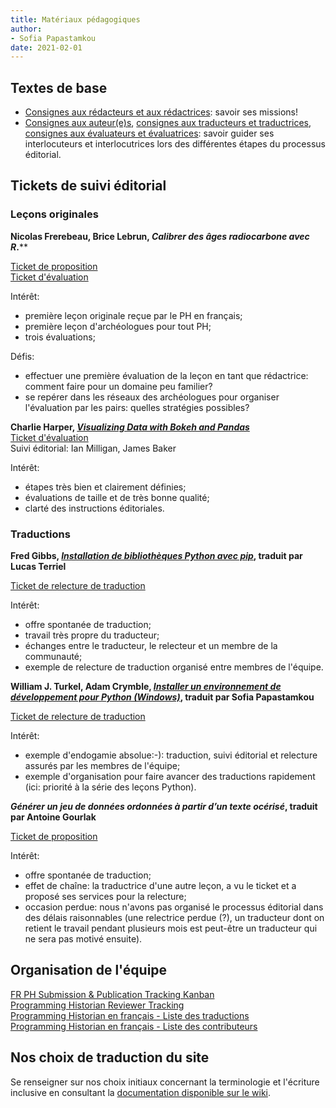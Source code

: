 ```yaml
---
title: Matériaux pédagogiques 
author: 
- Sofia Papastamkou
date: 2021-02-01 
---
```



## Textes de base  

- [Consignes aux rédacteurs et aux rédactrices](https://programminghistorian.org/fr/consignes-redacteurs): savoir ses missions!
- [Consignes aux auteur(e)s](https://programminghistorian.org/fr/consignes-auteurs), [consignes aux traducteurs et traductrices](https://programminghistorian.org/fr/consignes-traducteurs), [consignes aux évaluateurs et évaluatrices](https://programminghistorian.org/fr/consignes-evaluateurs): savoir guider ses interlocuteurs et interlocutrices lors des différentes étapes du processus éditorial.    

## Tickets de suivi éditorial 

### Leçons originales  

**Nicolas Frerebeau, Brice Lebrun, *Calibrer des âges radiocarbone avec R*.****

[Ticket de proposition](https://github.com/programminghistorian/ph-submissions/issues/308)  
[Ticket d'évaluation](https://github.com/programminghistorian/ph-submissions/issues/329)  

Intérêt: 
- première leçon originale reçue par le PH en français;  
- première leçon d'archéologues pour tout PH; 
- trois évaluations;

Défis: 

- effectuer une première évaluation de la leçon en tant que rédactrice: comment faire pour un domaine peu familier?  
- se repérer dans les réseaux des archéologues pour organiser l'évaluation par les pairs: quelles stratégies possibles?  


**Charlie Harper, [*Visualizing Data with Bokeh and Pandas*](https://programminghistorian.org/en/lessons/visualizing-with-bokeh)**  
[Ticket d'évaluation](https://github.com/programminghistorian/ph-submissions/issues/152)  
Suivi éditorial: Ian Milligan, James Baker 

Intérêt: 
- étapes très bien et clairement définies; 
- évaluations de taille et de très bonne qualité; 
- clarté des instructions éditoriales. 

### Traductions  

**Fred Gibbs, [*Installation de bibliothèques Python avec pip*](https://programminghistorian.org/fr/lecons/installation-modules-python-pip), traduit par Lucas Terriel** 
   
[Ticket de relecture de traduction](https://github.com/programminghistorian/ph-submissions/issues/320) 

Intérêt:
- offre spontanée de traduction;   
- travail très propre du traducteur; 
- échanges entre le traducteur, le relecteur et un membre de la communauté; 
- exemple de relecture de traduction organisé entre membres de l'équipe.

**William J. Turkel, Adam Crymble, [*Installer un environnement de développement pour Python (Windows)*](https://programminghistorian.org/fr/lecons/installation-windows-py), traduit par Sofia Papastamkou**

[Ticket de relecture de traduction](https://github.com/programminghistorian/ph-submissions/issues/297)  

Intérêt: 

- exemple d'endogamie absolue:-): traduction, suivi éditorial et relecture assurés par les membres de l'équipe; 
- exemple d'organisation pour faire avancer des traductions rapidement (ici: priorité à la série des leçons Python).   

***Générer un jeu de données ordonnées à partir d’un texte océrisé*, traduit par Antoine Gourlak**

[Ticket de proposition](https://github.com/programminghistorian/ph-submissions/issues/280)  

Intérêt: 
- offre spontanée de traduction; 
- effet de chaîne: la traductrice d'une autre leçon, a vu le ticket et a proposé ses services pour la relecture; 
- occasion perdue: nous n'avons pas organisé le processus éditorial dans des délais raisonnables (une relectrice perdue (?), un traducteur dont on retient le travail pendant plusieurs mois est peut-être un traducteur qui ne sera pas motivé ensuite). 

## Organisation de l'équipe 

[FR PH Submission & Publication Tracking Kanban](https://github.com/programminghistorian/jekyll/projects/5)  
[Programming Historian Reviewer Tracking](https://docs.google.com/spreadsheets/d/1EMQyVpIYnWjNr4hEQDDilkUl28gGPA2gSLjp61_AFgM/edit?usp=sharing)   
[Programming Historian en français - Liste des traductions](https://docs.google.com/spreadsheets/d/1nj520xwTYnfxItzisGL096Oo28D-wOST82At2BZy8OI/edit#gid=0)   
[Programming Historian en français - Liste des contributeurs](https://docs.google.com/spreadsheets/d/1THqVCECRE1ZaGoLnTnX8Q_rSM0fvaWmugOHpLzSD9dI/edit#gid=0)  

## Nos choix de traduction du site  

Se renseigner sur nos choix initiaux concernant la terminologie et l'écriture inclusive en consultant la [documentation disponible sur le wiki](https://github.com/programminghistorian/jekyll/wiki/French-Translation-Documentation).      